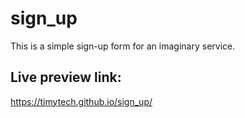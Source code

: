 # sign_up
This is a simple sign-up form for an imaginary service.

## Live preview link:
https://timytech.github.io/sign_up/
